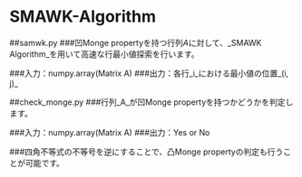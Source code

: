 # SMAWK-Algorithm

##samwk.py
###凹Monge propertyを持つ行列$A$に対して、_SMAWK Algorithm_を用いて高速な行最小値探索を行います。

###入力：numpy.array(Matrix A)
###出力：各行_i_における最小値の位置_(i, j)_

##check_monge.py
###行列_A_が凹Monge propertyを持つかどうかを判定します。

###入力：numpy.array(Matrix A)
###出力：Yes or No

###四角不等式の不等号を逆にすることで、凸Monge propertyの判定も行うことが可能です。
